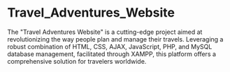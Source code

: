 # Travel_Adventures_Website
The "Travel Adventures Website" is a cutting-edge project aimed at revolutionizing the way people plan and manage their travels. Leveraging a robust combination of HTML, CSS, AJAX, JavaScript, PHP, and MySQL database management, facilitated through XAMPP, this platform offers a comprehensive solution for travelers worldwide.
